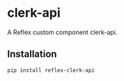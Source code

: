 # clerk-api

A Reflex custom component clerk-api.

## Installation

```bash
pip install reflex-clerk-api
```
